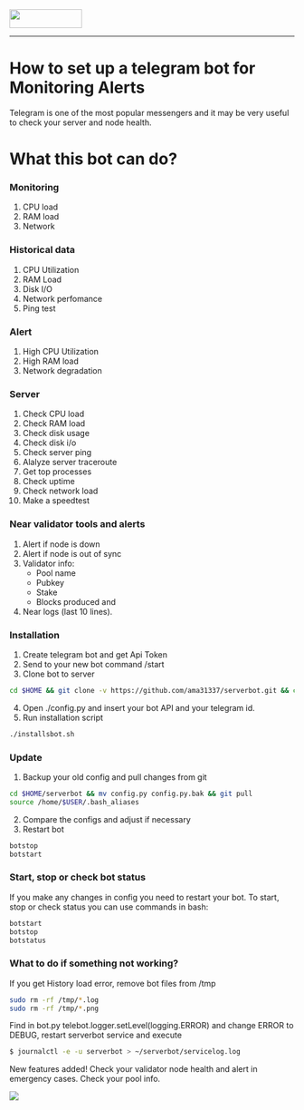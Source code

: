 <img src="https://vitalpoint.ai/wp-content/uploads/2020/06/near_logo-1.png"  width="128" height="33">

---
# How to set up a telegram bot for Monitoring Alerts

Telegram is one of the most popular messengers and it may be very useful to check your server and node health.

# What this bot can do?

###  Monitoring

 1. CPU load 
 2. RAM load
 3. Network

### Historical data
 1. CPU Utilization
 2. RAM Load
 3. Disk I/O
 4. Network perfomance 
 5. Ping test 

### Alert
 1. High CPU Utilization
 2. High RAM load
 3. Network degradation

### Server
 1. Check CPU load
 2. Check RAM load
 3. Check disk usage
 4. Check disk i/o
 5. Check server ping
 6. Alalyze server traceroute
 7. Get top processes
 8. Check uptime
 9. Check network load
 10. Make a speedtest

### Near validator tools and alerts
 1. Alert if node is down
 2. Alert if node is out of sync
 3. Validator info:
    - Pool name
    - Pubkey
    - Stake
    - Blocks produced and
 4. Near logs (last 10 lines).
 

### Installation
 1. Create telegram bot and get Api Token
 2. Send to your new bot command /start
 3. Clone bot to server
```sh
cd $HOME && git clone -v https://github.com/ama31337/serverbot.git && cd ./serverbot && chmod +x ./installsbot.sh
```
 4. Open ./config.py and insert your bot API and your telegram id.
 5. Run installation script
```sh
./installsbot.sh
```
### Update
 1. Backup your old config and pull changes from git
```sh
cd $HOME/serverbot && mv config.py config.py.bak && git pull
source /home/$USER/.bash_aliases
```
 2. Compare the configs and adjust if necessary
 3. Restart bot
```sh
botstop
botstart
```

### Start, stop or check bot status
If you make any changes in config you need to restart your bot. To start, stop or check status you can use commands in bash:
```sh
botstart
botstop
botstatus
```

### What to do if something not working?
If you get History load error, remove bot files from /tmp
```sh
sudo rm -rf /tmp/*.log
sudo rm -rf /tmp/*.png
```
Find in bot.py telebot.logger.setLevel(logging.ERROR) and change ERROR to DEBUG, restart serverbot service and execute
```sh
$ journalctl -e -u serverbot > ~/serverbot/servicelog.log
```

New features added!
Check your validator node health and alert in emergency cases.
Check your pool info.

<img src="https://github.com/ama31337/neartips/blob/master/manuals/near_node_alert.png">
